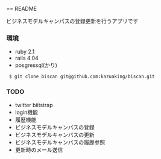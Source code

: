 == README

ビジネスモデルキャンパスの登録更新を行うアプリです


### 環境

* ruby  2.1
* rails 4.04
* posgressql(かり)


```shell
 $ git clone biscan git@github.com:kazuaking/biscan.git
```


### TODO

* twitter biitstrap
* login機能
* 履歴機能
* ビジネスモデルキャンバスの登録
* ビジネスモデルキャンバスの更新
* ビジネスモデルキャンバスの履歴参照
* 更新時のメール送信








